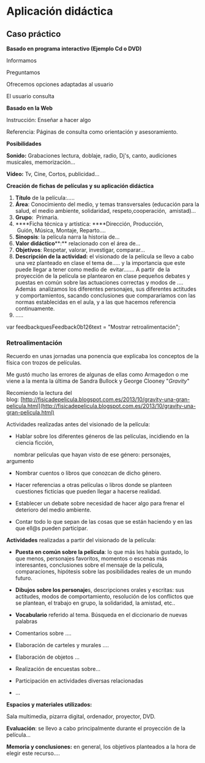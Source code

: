 # Aplicación didáctica

## Caso práctico

**Basado en programa interactivo (Ejemplo Cd o DVD)**

Informamos

Preguntamos

Ofrecemos opciones adaptadas al usuario

El usuario consulta

**Basado en la Web**

Instrucción: Enseñar a hacer algo

Referencia: Páginas de consulta como orientación y asesoramiento.

**Posibilidades**

**Sonido:** Grabaciones lectura, doblaje, radio, Dj's, canto, audiciones musicales, memorización...

**Vídeo:** Tv, Cine, Cortos, publicidad...

**Creación de fichas de películas y su aplicación didáctica**

1.  **Título** de la película:.....
2.  **Área**: Conocimiento del medio, y temas transversales (educación para la salud, el medio ambiente, solidaridad, respeto,cooperación,  amistad)...
3.  **Grupo**:  Primaria. 
4.  ****Ficha técnica y artística: ****Dirección, Producción,  Guión, Música, Montaje, Reparto....
5.  **Sinopsis**: la película narra la historia de...
6.  **Valor didáctico****:** relacionado con el área de...
7.  **Objetivos**: Respetar, valorar, investigar, comparar...
8.  **Descripción de la actividad:** el visionado de la película se llevo a cabo una vez planteado en clase el tema de..... y la importancia que este puede llegar a tener como medio de  evitar....... A partir  de la proyección de la película se plantearon en clase pequeños debates y puestas en común sobre las actuaciones correctas y modos de .... Además  analizamos los diferentes personajes, sus diferentes actitudes y comportamientos, sacando conclusiones que compararíamos con las normas establecidas en el aula, y a las que hacemos referencia continuamente.
9.  ..... 

var feedbackquesFeedback0b126text = "Mostrar retroalimentación";

### Retroalimentación

Recuerdo en unas jornadas una ponencia que explicaba los conceptos de la física con trozos de películas.

Me gustó mucho las errores de algunas de ellas como Armagedon o me viene a la menta la última de Sandra Bullock y George Clooney "_Gravity_"

Recomiendo la lectura del blog: [http://fisicadepelicula.blogspot.com.es/2013/10/gravity-una-gran-pelicula.html](http://fisicadepelicula.blogspot.com.es/2013/10/gravity-una-gran-pelicula.html)

Actividades realizadas antes del visionado de la película:

*   Hablar sobre los diferentes géneros de las películas, incidiendo en la ciencia ficción,
    

     nombrar películas que hayan visto de ese género: personajes, argumento

*   Nombrar cuentos o libros que conozcan de dicho género.
    
*   Hacer referencias a otras películas o libros donde se planteen cuestiones ficticias que pueden llegar a hacerse realidad.
    
*   Establecer un debate sobre necesidad de hacer algo para frenar el deterioro del medio ambiente.
    
*   Contar todo lo que sepan de las cosas que se están haciendo y en las que ell@s pueden participar.
    

**Actividades** realizadas a partir del visionado de la película:

*   **Puesta en común sobre la película**: lo que más les había gustado, lo que menos, personajes favoritos, momentos o escenas más interesantes, conclusiones sobre el mensaje de la película, comparaciones, hipótesis sobre las posibilidades reales de un mundo futuro.
    
*   **Dibujos sobre los personaje**s, descripciones orales y escritas: sus actitudes, modos de comportamiento, resolución de los conflictos que se plantean, el trabajo en grupo, la solidaridad, la amistad, etc..
    
*   **Vocabulario** referido al tema. Búsqueda en el diccionario de nuevas palabras
    
*   Comentarios sobre ....
    
*   Elaboración de carteles y murales ....
    
*   Elaboración de objetos ...
    
*   Realización de encuestas sobre...
    
*   Participación en actividades diversas relacionadas 
    
*   ...

**Espacios y materiales utilizados:**

 Sala multimedia, pizarra digital, ordenador, proyector, DVD.

**Evaluación**: se llevo a cabo principalmente durante el proyección de la película...

**Memoria y conclusiones:** en general, los objetivos planteados a la hora de elegir este recurso....  

